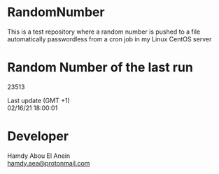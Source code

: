# RandomNumber    
This is a test repository where a random number is pushed to a file automatically passwordless from a cron job in my Linux CentOS server    
# Random Number of the last run   
23513
      
Last update (GMT +1)    
02/16/21 18:00:01
# Developer    
Hamdy Abou El Anein   
hamdy.aea@protonmail.com
